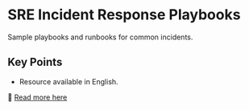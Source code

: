 # SRE Incident Response Playbooks

Sample playbooks and runbooks for common incidents.

## Key Points
- Resource available in English.

📖 [Read more here](https://docs.example.com/sre/incident-playbooks)
